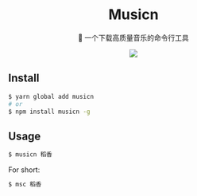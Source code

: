 <div align="center">

# Musicn

🎵 一个下载高质量音乐的命令行工具

![](https://cdn.jsdelivr.net/gh/miqilin21/static@master/img/20211015144020.gif)

</div>

## Install

```bash
$ yarn global add musicn
# or
$ npm install musicn -g
```

## Usage

```bash
$ musicn 稻香
```

For short:

```bash
$ msc 稻香
```

